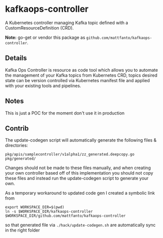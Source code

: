# kafkaops-controller

A Kubernetes controller managing Kafka topic defined with a CustomResourceDefinition (CRD).

**Note:** go-get or vendor this package as `github.com/mattfanto/kafkaops-controller`.

## Details

Kafka Ops Controller is resource as code tool which allows you to automate the management of your Kafka topics from 
Kubernetes CRD, topics desired state can be version controlled via Kubernetes manifest file and applied with 
your existing tools and pipelines.


## Notes

This is just a POC for the moment don't use it in production

## Contrib

The update-codegen script will automatically generate the following files & directories:
```
pkg/apis/samplecontroller/v1alpha1/zz_generated.deepcopy.go
pkg/generated/
```
Changes should not be made to these files manually, and when creating your own controller based off of this implementation you should not copy these files and instead run the update-codegen script to generate your own.

As a temporary workaround to updated code gen I created a symbolic link from 
```shell
export WORKSPACE_DIR=$(pwd)
ln -s $WORKSPACE_DIR/kafkaops-controller $WORKSPACE_DIR/github.com/mattfanto/kafkaops-controller
```
so that generated file via `./hack/update-codegen.sh` are automatically sync in the right folder